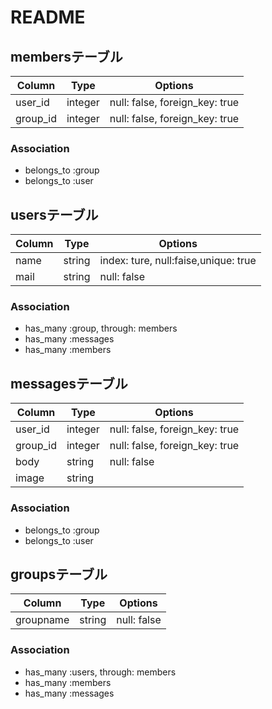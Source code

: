 # README

## membersテーブル

|Column|Type|Options|
|------|----|-------|
|user_id|integer|null: false, foreign_key: true|
|group_id|integer|null: false, foreign_key: true|

### Association
- belongs_to :group
- belongs_to :user


## usersテーブル

|Column|Type|Options|
|------|----|-------|
|name|string|index: ture, null:faise,unique: true|
|mail|string|null: false|

### Association
- has_many :group, through: members
- has_many :messages
- has_many :members


## messagesテーブル

|Column|Type|Options|
|------|----|-------|
|user_id|integer|null: false, foreign_key: true|
|group_id|integer|null: false, foreign_key: true|
|body|string|null: false|
|image|string|

### Association
- belongs_to :group
- belongs_to :user


## groupsテーブル
 |Column|Type|Options|
|------|----|-------|
|groupname|string|null: false|

### Association
- has_many :users, through: members
- has_many :members
- has_many :messages
